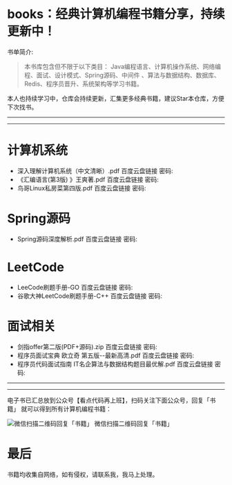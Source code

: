 # books：经典计算机编程书籍分享，持续更新中！

书单简介:

> 本书库包含但不限于以下类目： Java编程语言、计算机操作系统、网络编程、面试、设计模式、Spring源码、中间件 、算法与数据结构、数据库、Redis、程序员晋升、系统架构等学习书籍。

本人也持续学习中，仓库会持续更新，汇集更多经典书籍，建议Star本仓库，方便下次找书。

---
---

# 计算机系统
- 深入理解计算机系统（中文清晰）.pdf 百度云盘链接 密码:
- 《汇编语言(第3版) 》王爽著.pdf 百度云盘链接 密码:
- 鸟哥Linux私房菜第四版.pdf 百度云盘链接 密码:


# Spring源码
- Spring源码深度解析.pdf 百度云盘链接 密码:


# LeetCode
- LeeCode刷题手册-GO 百度云盘链接 密码:
- 谷歌大神LeetCode刷题手册-C++ 百度云盘链接 密码:


# 面试相关
- 剑指offer第二版(PDF+源码).zip 百度云盘链接 密码:
- 程序员面试宝典 欧立奇 第五版--最新高清.pdf 百度云盘链接 密码:
- 程序员代码面试指南 IT名企算法与数据结构题目最优解.pdf 百度云盘链接 密码:


---
---

电子书已汇总放到公众号【看点代码再上班】，扫码关注下面公众号，回复「书籍」 就可以得到所有计算机编程书籍：

![微信扫描二维码回复「书籍」](https://bcn.135editor.com/files/9695546/a7/af2/bige-92149-9470-undefined-6-a7af26d7391bd715ebb1d81d6f854857.png)
微信扫描二维码回复「书籍」


# 最后
书籍均收集自网络，如有侵权，请联系我，我马上处理。





